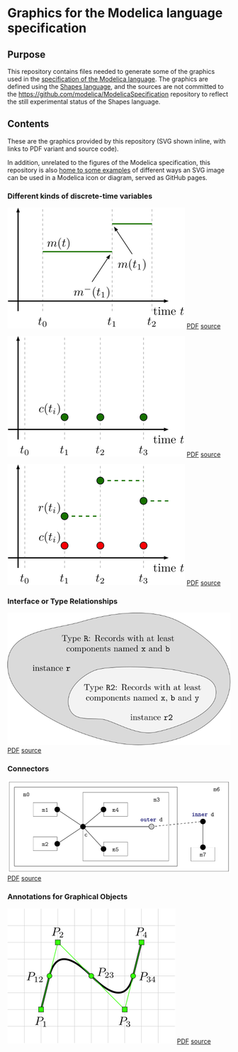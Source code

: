 # Graphics for the Modelica language specification

## Purpose

This repository contains files needed to generate some of the graphics used in the [specification of the Modelica language](https://github.com/modelica/ModelicaSpecification).  The graphics are defined using the [Shapes language](http://lang-shapes.sourceforge.net/), and the sources are not committed to the https://github.com/modelica/ModelicaSpecification repository to reflect the still experimental status of the Shapes language.

## Contents

These are the graphics provided by this repository (SVG shown inline, with links to PDF variant and source code).

In addition, unrelated to the figures of the Modelica specification, this repository is also [home to some examples](https://henrikt-ma.github.io/ModelicaSpecificationGraphics/SVG_Bitmap/) of different ways an SVG image can be used in a Modelica icon or diagram, served as GitHub pages.

### Different kinds of discrete-time variables

![Piecewise constant](products/piecewise-constant.svg) [PDF](products/piecewise-constant.pdf) [source](source/piecewise-constant.shape)

![Clock](products/clock.svg) [PDF](products/clock.pdf) [source](source/clock.shape)

![Clocked](products/clocked.svg) [PDF](products/clocked.pdf) [source](source/clocked.shape)

### Interface or Type Relationships

![Subtype relation](products/subtype.svg) [PDF](products/subtype.pdf) [source](source/subtype.shape)

### Connectors

![Inside and outside connectors](products/innerouterconnector.svg) [PDF](products/innerouterconnector.pdf) [source](source/innerouterconnector.shape)

### Annotations for Graphical Objects

![smooth = Bezier](products/bezierpoints.svg) [PDF](products/bezierpoints.pdf) [source](source/bezierpoints.shape)

